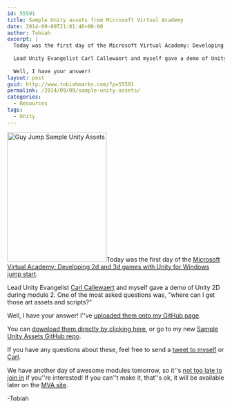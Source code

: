 ```yaml
---
id: 55591
title: Sample Unity assets from Microsoft Virtual Academy
date: 2014-09-09T21:01:46+00:00
author: Tobiah
excerpt: |
  Today was the first day of the Microsoft Virtual Academy: Developing 2d and 3d games with Unity for Windows jump start.
  
  Lead Unity Evangelist Carl Callewaert and myself gave a demo of Unity 2D during module 2. One of the most asked questions was, "where can I get those art assets and scripts?"
  
  Well, I have your answer!
layout: post
guid: http://www.tobiahmarks.com/?p=55591
permalink: /2014/09/09/sample-unity-assets/
categories:
  - Resources
tags:
  - Unity
---
```

<img class="alignright size-medium wp-image-55631" src="/assets/2014/09/Render_Jump0009-230x300.png?resize=230%2C300" alt="Guy Jump Sample Unity Assets" width="230" height="300" data-recalc-dims="1" />Today was the first day of the <a href="http://www.microsoftvirtualacademy.com/liveevents/developing-2d-and-3d-games-with-unity-for-windows-jump-start" target="_blank">Microsoft Virtual Academy: Developing 2d and 3d games with Unity for Windows jump start</a>.

Lead Unity Evangelist <a class="ProfileHeaderCard-nameLink u-textInheritColor js-nav<br /><br /> " href="https://twitter.com/CarlUnity" target="_blank">Carl Callewaert</a> and myself gave a demo of Unity 2D during module 2. One of the most asked questions was, "where can I get those art assets and scripts?"

Well, I have your answer! I''ve <a href="https://github.com/TobiahM/10th-Planet" target="_blank">uploaded them onto my GitHub page</a>.

You can <a href="https://github.com/TobiahM/10th-Planet/archive/master.zip" target="_blank">download them directly by clicking here</a>, or go to my new <a href="https://github.com/TobiahM/10th-Planet" target="_blank">Sample Unity Assets GitHub repo</a>.

If you have any questions about these, feel free to send a [tweet to myself](https://twitter.com/TobiahMarks "Tobiah Twitter") or [Carl](https://twitter.com/CarlUnity "Carl Twitter").

We have another day of awesome modules tomorrow, so it''s <a href="http://www.microsoftvirtualacademy.com/liveevents/developing-2d-and-3d-games-with-unity-for-windows-jump-start" target="_blank">not too late to join in</a> if you''re interested! If you can''t make it, that''s ok, it will be available later on the <a href="http://www.microsoftvirtualacademy.com/" target="_blank">MVA site</a>.

-Tobiah

&nbsp;